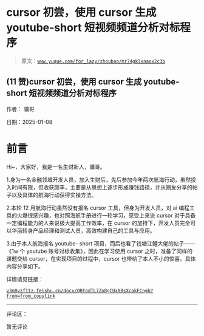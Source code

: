 # cursor 初尝，使用 cursor 生成 youtube-short 短视频频道分析对标程序

> 原文：[`www.yuque.com/for_lazy/zhoubao/mr74gklxnaox2c3b`](https://www.yuque.com/for_lazy/zhoubao/mr74gklxnaox2c3b)

## (11 赞)cursor 初尝，使用 cursor 生成 youtube-short 短视频频道分析对标程序

作者： 骥哥

日期：2025-01-08

# 前言

Hi~，大家好，我是一名生财新人，骥哥。

1.身为一名金融领域开发人员，加入生财后，先后参加今年两次航海行动，虽然投入时间有限，但收获颇丰，主要是从思想上逐步形成赚钱路径，并从圈友分享的帖子以及具体的航海行动获得实操方法。

2.本轮 12 月航海行动虽然没有报名 cursor 工具，但身为开发人员，对 ai 编程工具的火爆很感兴趣，也对照海航手册进行一轮学习，感受上来说 cursor 对于具备一定编程能力的人来说极大提高工作效率，在 cursor 的加持下，开发人员完全可以华丽转身产品经理和测试人员，高效构建自己的工具与应用。

3.由于本人航海报名 youtube-
short 项目，而后也看了钱塘江鲤大佬的帖子——《1w 个 youtube 账号对标收集》，因此在学习使用 cursor 之时，准备了同样的课题交给 cursor，在实现项目的过程中，cursor 也带给了本人不小的惊喜。具体内容分享如下。

详情请见链接：

[`v3m0vzf1tz.feishu.cn/docx/QRFodTL7Zo8gCUxX8sXcakFCngb?from=from_copylink`](https://v3m0vzf1tz.feishu.cn/docx/QRFodTL7Zo8gCUxX8sXcakFCngb?from=from_copylink)

* * *

评论区：

暂无评论